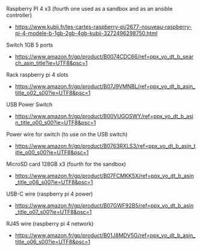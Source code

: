 Raspberry PI 4 x3 (fourth one used as a sandbox and as an ansible controller)
* https://www.kubii.fr/les-cartes-raspberry-pi/2677-nouveau-raspberry-pi-4-modele-b-1gb-2gb-4gb-kubii-3272496298750.html

Switch 1GB 5 ports
* https://www.amazon.fr/gp/product/B0074CDC66/ref=ppx_yo_dt_b_search_asin_title?ie=UTF8&psc=1

Rack raspberry pi 4 slots
* https://www.amazon.fr/gp/product/B07J9VMNBL/ref=ppx_yo_dt_b_asin_title_o02_s00?ie=UTF8&psc=1

USB Power Switch
* https://www.amazon.fr/gp/product/B00VUGOSWY/ref=ppx_yo_dt_b_asin_title_o00_s00?ie=UTF8&psc=1

Power wire for switch (to use on the USB switch)
* https://www.amazon.fr/gp/product/B0763RXLS3/ref=ppx_yo_dt_b_asin_title_o00_s00?ie=UTF8&psc=1

MicroSD card 128GB x3 (fourth for the sandbox)
* https://www.amazon.fr/gp/product/B07FCMKK5X/ref=ppx_yo_dt_b_asin_title_o08_s00?ie=UTF8&psc=1

USB-C wire (raspberry pi 4 power)
* https://www.amazon.fr/gp/product/B07GWF92B5/ref=ppx_yo_dt_b_asin_title_o07_s00?ie=UTF8&psc=1

RJ45 wire (raspberry pi 4 network)
* https://www.amazon.fr/gp/product/B01J8MDV5G/ref=ppx_yo_dt_b_asin_title_o06_s00?ie=UTF8&psc=1
